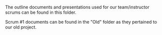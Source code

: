 The outline documents and presentations used for our team/instructor scrums can be found in this folder.

Scrum #1 documents can be found in the "Old" folder as they pertained to our old project.
